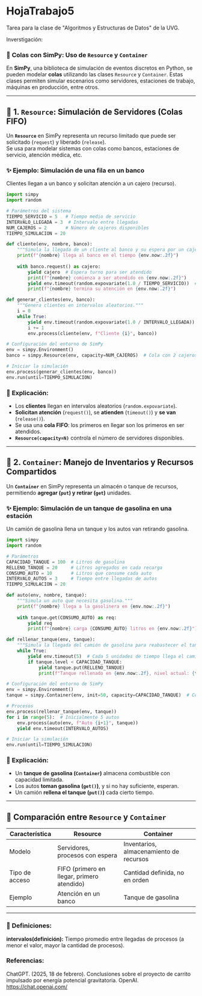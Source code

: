 # HojaTrabajo5
Tarea para la clase de "Algoritmos y Estructuras de Datos" de la UVG.

Inverstigación:
### 📌 **Colas con SimPy: Uso de `Resource` y `Container`**  

En **SimPy**, una biblioteca de simulación de eventos discretos en Python, se pueden modelar **colas** utilizando las clases `Resource` y `Container`. Estas clases permiten simular escenarios como servidores, estaciones de trabajo, máquinas en producción, entre otros.

---

## 🔹 **1. `Resource`: Simulación de Servidores (Colas FIFO)**  
Un **`Resource`** en SimPy representa un recurso limitado que puede ser solicitado (`request`) y liberado (`release`).  
Se usa para modelar sistemas con colas como bancos, estaciones de servicio, atención médica, etc.

### ✨ **Ejemplo: Simulación de una fila en un banco**  
Clientes llegan a un banco y solicitan atención a un cajero (recurso).  
```python
import simpy
import random

# Parámetros del sistema
TIEMPO_SERVICIO = 5   # Tiempo medio de servicio
INTERVALO_LLEGADA = 3  # Intervalo entre llegadas
NUM_CAJEROS = 2       # Número de cajeros disponibles
TIEMPO_SIMULACION = 20

def cliente(env, nombre, banco):
    """Simula la llegada de un cliente al banco y su espera por un cajero."""
    print(f"{nombre} llega al banco en el tiempo {env.now:.2f}")
    
    with banco.request() as cajero:
        yield cajero  # Espera turno para ser atendido
        print(f"{nombre} comienza a ser atendido en {env.now:.2f}")
        yield env.timeout(random.expovariate(1.0 / TIEMPO_SERVICIO))  # Tiempo de atención
        print(f"{nombre} termina su atención en {env.now:.2f}")

def generar_clientes(env, banco):
    """Genera clientes en intervalos aleatorios."""
    i = 0
    while True:
        yield env.timeout(random.expovariate(1.0 / INTERVALO_LLEGADA))  # Tiempo entre llegadas
        i += 1
        env.process(cliente(env, f"Cliente {i}", banco))

# Configuración del entorno de SimPy
env = simpy.Environment()
banco = simpy.Resource(env, capacity=NUM_CAJEROS)  # Cola con 2 cajeros

# Iniciar la simulación
env.process(generar_clientes(env, banco))
env.run(until=TIEMPO_SIMULACION)
```

### 📌 **Explicación:**
- Los **clientes** llegan en intervalos aleatorios (`random.expovariate`).
- **Solicitan atención** (`request()`), se **atienden** (`timeout()`) y **se van** (`release()`).
- Se usa una **cola FIFO**: los primeros en llegar son los primeros en ser atendidos.
- **`Resource(capacity=N)`** controla el número de servidores disponibles.

---

## 🔹 **2. `Container`: Manejo de Inventarios y Recursos Compartidos**  
Un **`Container`** en SimPy representa un almacén o tanque de recursos, permitiendo **agregar (`put`) y retirar (`get`)** unidades.

### ✨ **Ejemplo: Simulación de un tanque de gasolina en una estación**  
Un camión de gasolina llena un tanque y los autos van retirando gasolina.
```python
import simpy
import random

# Parámetros
CAPACIDAD_TANQUE = 100  # Litros de gasolina
RELLENO_TANQUE = 20     # Litros agregados en cada recarga
CONSUMO_AUTO = 10       # Litros que consume cada auto
INTERVALO_AUTOS = 3     # Tiempo entre llegadas de autos
TIEMPO_SIMULACION = 20

def auto(env, nombre, tanque):
    """Simula un auto que necesita gasolina."""
    print(f"{nombre} llega a la gasolinera en {env.now:.2f}")
    
    with tanque.get(CONSUMO_AUTO) as req:
        yield req
        print(f"{nombre} carga {CONSUMO_AUTO} litros en {env.now:.2f}")

def rellenar_tanque(env, tanque):
    """Simula la llegada del camión de gasolina para reabastecer el tanque."""
    while True:
        yield env.timeout(5)  # Cada 5 unidades de tiempo llega el camión
        if tanque.level < CAPACIDAD_TANQUE:
            yield tanque.put(RELLENO_TANQUE)
            print(f"Tanque rellenado en {env.now:.2f}, nivel actual: {tanque.level}")

# Configuración del entorno de SimPy
env = simpy.Environment()
tanque = simpy.Container(env, init=50, capacity=CAPACIDAD_TANQUE)  # Comienza con 50 litros

# Procesos
env.process(rellenar_tanque(env, tanque))
for i in range(5):  # Inicialmente 5 autos
    env.process(auto(env, f"Auto {i+1}", tanque))
    yield env.timeout(INTERVALO_AUTOS)

# Iniciar la simulación
env.run(until=TIEMPO_SIMULACION)
```

### 📌 **Explicación:**
- Un **tanque de gasolina (`Container`)** almacena combustible con capacidad limitada.
- Los autos **toman gasolina (`get()`)**, y si no hay suficiente, esperan.
- Un camión **rellena el tanque (`put()`)** cada cierto tiempo.

---

## 🔹 **Comparación entre `Resource` y `Container`**
| **Característica** | **Resource** | **Container** |
|------------------|------------|------------|
| Modelo | Servidores, procesos con espera | Inventarios, almacenamiento de recursos |
| Tipo de acceso | FIFO (primero en llegar, primero atendido) | Cantidad definida, no en orden |
| Ejemplo | Atención en un banco | Tanque de gasolina |

---
### 📌 **Definiciones:** 
**intervalos(definición):** Tiempo promedio entre llegadas de procesos (a menor el valor, mayor la cantidad de procesos).

### **Referencias:**
ChatGPT. (2025, 18 de febrero). Conclusiones sobre el proyecto de carrito impulsado por energía potencial gravitatoria. OpenAI. https://chat.openai.com/
